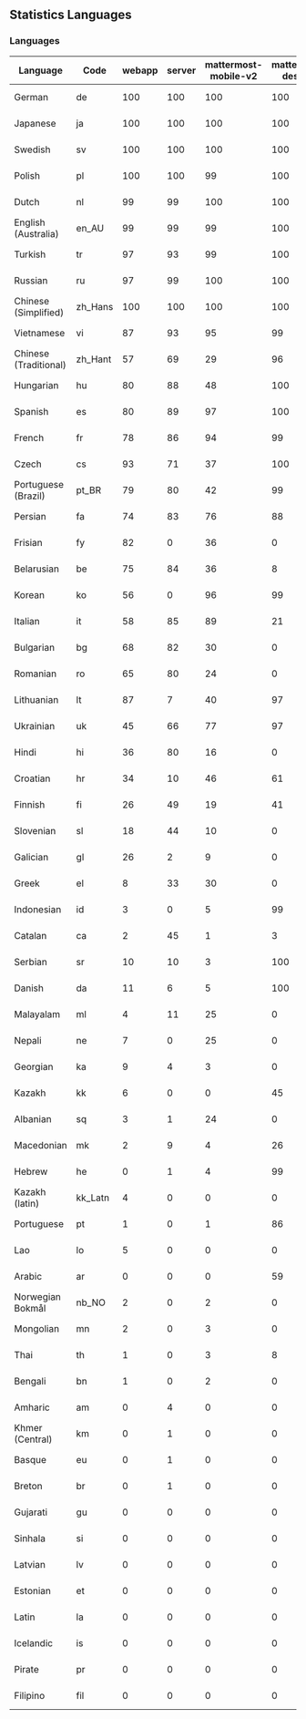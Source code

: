 ## Statistics Languages ##
###  Languages  ###
|Language|Code|webapp|server|mattermost-mobile-v2|mattermost-desktop|playbook-webapp|calls-webapp|Total|Last Modified|
|---|---|---|---|---|---|---|---|---|---|
|German|de| 100| 100| 100| 100| 0| 100| 100|2024-04-03T08:03:16.263452Z|
|Japanese|ja| 100| 100| 100| 100| 0| 100| 100|2024-04-02T17:03:16.568470Z|
|Swedish|sv| 100| 100| 100| 100| 0| 100| 99|2024-04-05T10:03:17.249093Z|
|Polish|pl| 100| 100| 99| 100| 0| 100| 99|2024-04-05T06:06:28.178553Z|
|Dutch|nl| 99| 99| 100| 100| 0| 100| 99|2024-04-01T18:42:57.343468Z|
|English (Australia)|en_AU| 99| 99| 99| 100| 0| 0| 99|2024-04-01T18:40:34.439758Z|
|Turkish|tr| 97| 93| 99| 100| 0| 98| 97|2024-04-01T18:43:54.707567Z|
|Russian|ru| 97| 99| 100| 100| 0| 67| 95|2024-04-01T18:43:24.177904Z|
|Chinese (Simplified)|zh_Hans| 100| 100| 100| 100| 0| 100| 95|2024-04-05T10:03:17.997831Z|
|Vietnamese|vi| 87| 93| 95| 99| 0| 88| 90|2024-04-01T18:44:04.320023Z|
|Chinese (Traditional)|zh_Hant| 57| 69| 29| 96| 0| 14| 87|2024-04-01T18:44:12.906983Z|
|Hungarian|hu| 80| 88| 48| 100| 0| 0| 80|2024-04-01T18:41:34.359144Z|
|Spanish|es| 80| 89| 97| 100| 0| 25| 79|2024-04-01T18:40:38.168916Z|
|French|fr| 78| 86| 94| 99| 0| 51| 79|2024-04-01T18:41:04.643743Z|
|Czech|cs| 93| 71| 37| 100| 0| 96| 78|2024-04-02T12:03:19.153117Z|
|Portuguese (Brazil)|pt_BR| 79| 80| 42| 99| 0| 88| 76|2024-04-01T18:43:10.664322Z|
|Persian|fa| 74| 83| 76| 88| 0| 0| 72|2024-04-01T18:40:51.636133Z|
|Frisian|fy| 82| 0| 36| 0| 0| 0| 71|2024-04-01T18:41:08.604405Z|
|Belarusian|be| 75| 84| 36| 8| 0| 0| 71|2024-04-01T18:39:56.016408Z|
|Korean|ko| 56| 0| 96| 99| 0| 88| 67|2024-04-01T18:42:13.418078Z|
|Italian|it| 58| 85| 89| 21| 0| 21| 67|2024-04-01T18:41:47.701118Z|
|Bulgarian|bg| 68| 82| 30| 0| 0| 0| 65|2024-04-01T18:40:00.316824Z|
|Romanian|ro| 65| 80| 24| 0| 0| 0| 62|2024-04-01T18:43:19.476164Z|
|Lithuanian|lt| 87| 7| 40| 97| 0| 79| 62|2024-04-01T18:42:26.159111Z|
|Ukrainian|uk| 45| 66| 77| 97| 0| 0| 56|2024-04-01T18:43:59.653222Z|
|Hindi|hi| 36| 80| 16| 0| 0| 0| 44|2024-04-01T18:41:25.507605Z|
|Croatian|hr| 34| 10| 46| 61| 0| 96| 35|2024-04-01T18:41:29.855603Z|
|Finnish|fi| 26| 49| 19| 41| 0| 0| 32|2024-04-01T18:40:56.101005Z|
|Slovenian|sl| 18| 44| 10| 0| 0| 0| 22|2024-04-01T18:43:32.216515Z|
|Galician|gl| 26| 2| 9| 0| 0| 0| 17|2024-04-01T18:41:13.146687Z|
|Greek|el| 8| 33| 30| 0| 0| 0| 17|2024-04-01T18:40:29.817958Z|
|Indonesian|id| 3| 0| 5| 99| 0| 0| 14|2024-04-01T18:41:38.342586Z|
|Catalan|ca| 2| 45| 1| 3| 0| 0| 13|2024-04-01T18:40:12.964733Z|
|Serbian|sr| 10| 10| 3| 100| 0| 0| 12|2024-04-04T05:58:40.817413Z|
|Danish|da| 11| 6| 5| 100| 0| 0| 12|2024-04-04T16:03:16.397826Z|
|Malayalam|ml| 4| 11| 25| 0| 0| 0| 9|2024-04-01T18:42:39.049970Z|
|Nepali|ne| 7| 0| 25| 0| 0| 0| 7|2024-04-01T18:42:52.496038Z|
|Georgian|ka| 9| 4| 3| 0| 0| 0| 7|2024-04-01T18:41:56.056847Z|
|Kazakh|kk| 6| 0| 0| 45| 0| 0| 6|2024-04-01T18:42:04.435748Z|
|Albanian|sq| 3| 1| 24| 0| 0| 0| 5|2024-04-01T18:43:36.509781Z|
|Macedonian|mk| 2| 9| 4| 26| 0| 0| 5|2024-04-01T18:42:35.043514Z|
|Hebrew|he| 0| 1| 4| 99| 0| 0| 4|2024-04-01T18:41:21.589957Z|
|Kazakh (latin)|kk_Latn| 4| 0| 0| 0| 0| 0| 4|2024-04-01T18:42:00.597950Z|
|Portuguese|pt| 1| 0| 1| 86| 0| 0| 3|2024-04-01T18:43:15.173861Z|
|Lao|lo| 5| 0| 0| 0| 0| 0| 3|2024-04-01T18:42:21.502144Z|
|Arabic|ar| 0| 0| 0| 59| 0| 0| 2|2024-04-01T18:39:52.369576Z|
|Norwegian Bokmål|nb_NO| 2| 0| 2| 0| 0| 0| 2|2024-04-01T18:42:48.513103Z|
|Mongolian|mn| 2| 0| 3| 0| 0| 0| 2|2024-04-01T18:42:43.955400Z|
|Thai|th| 1| 0| 3| 8| 0| 0| 1|2024-04-01T18:43:49.795685Z|
|Bengali|bn| 1| 0| 2| 0| 0| 0| 1|2024-04-01T18:40:04.691157Z|
|Amharic|am| 0| 4| 0| 0| 0| 0| 1|2024-04-01T18:39:48.091827Z|
|Khmer (Central)|km| 0| 1| 0| 0| 0| 0| 0|2024-04-01T18:42:08.688194Z|
|Basque|eu| 0| 1| 0| 0| 0| 0| 0|2024-04-01T18:40:47.737428Z|
|Breton|br| 0| 1| 0| 0| 0| 0| 0|2024-04-01T18:40:08.310232Z|
|Gujarati|gu| 0| 0| 0| 0| 0| 0| 0|2024-04-01T18:41:17.377849Z|
|Sinhala|si| 0| 0| 0| 0| 0| 0| 0|2024-04-01T18:43:28.058471Z|
|Latvian|lv| 0| 0| 0| 0| 0| 0| 0|2024-04-01T18:42:30.348841Z|
|Estonian|et| 0| 0| 0| 0| 0| 0| 0|2024-04-01T18:40:43.204828Z|
|Latin|la| 0| 0| 0| 0| 0| 0| 0|2024-04-01T18:42:17.367862Z|
|Icelandic|is| 0| 0| 0| 0| 0| 0| 0|2024-04-01T18:41:43.234936Z|
|Pirate|pr| 0| 0| 0| 0| 0| 0| 0|2024-04-01T18:43:06.240713Z|
|Filipino|fil| 0| 0| 0| 0| 0| 0| 0|2024-04-01T18:41:00.313639Z|

